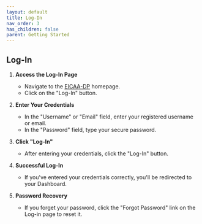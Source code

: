 ```yaml
---
layout: default
title: Log-In
nav_order: 3
has_children: false
parent: Getting Started
---
```

## Log-In

1. **Access the Log-In Page**

   - Navigate to the [EICAA-DP](https://platform.eicaa.eu) homepage.
   - Click on the "Log-In" button.

2. **Enter Your Credentials**

   - In the "Username" or "Email" field, enter your registered username or email.
   - In the "Password" field, type your secure password.

3. **Click "Log-In"**

   - After entering your credentials, click the "Log-In" button.

4. **Successful Log-In**

   - If you've entered your credentials correctly, you'll be redirected to your Dashboard.

5. **Password Recovery**

   - If you forget your password, click the "Forgot Password" link on the Log-in page to reset it.
